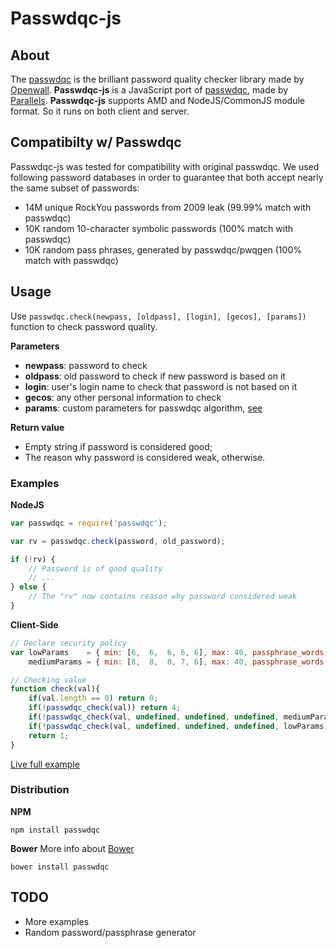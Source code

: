 # Passwdqc-js
## About

The [passwdqc](http://openwall.com/passwdqc/) is the brilliant password quality checker library made by [Openwall](http://openwall.com/). **Passwdqc-js** is a JavaScript port of [passwdqc](http://openwall.com/passwdqc/), made by [Parallels](https://www.parallels.com/). **Passwdqc-js** supports AMD and NodeJS/CommonJS module format. So it runs on both client and server.

## Compatibilty w/ Passwdqc

Passwdqc-js was tested for compatibility with original passwdqc. We used following password databases in order to guarantee that both accept nearly the same subset of passwords:

* 14M unique RockYou passwords from 2009 leak (99.99% match with passwdqc)
* 10K random 10-character symbolic passwords (100% match with passwdqc)
* 10K random pass phrases, generated by passwdqc/pwqgen (100% match with passwdqc)

## Usage
Use `passwdqc.check(newpass, [oldpass], [login], [gecos], [params])` function to check password quality.

**Parameters**

* **newpass**: password to check
* **oldpass**: old password to check if new password is based on it
* **login**: user's login name to check that password is not based on it
* **gecos**: any other personal information to check
* **params**: custom parameters for passwdqc algorithm, [see](http://www.openwall.com/passwdqc/README.shtml)

**Return value**

* Empty string if password is considered good;
* The reason why password is considered weak, otherwise.

### Examples
**NodeJS**
```js
var passwdqc = require('passwdqc');

var rv = passwdqc.check(password, old_password);

if (!rv) {
	// Password is of good quality
	// ...
} else {
	// The "rv" now contains reason why password considered weak
}
```

**Client-Side**
```js
// Declare security policy
var lowParams	 = { min: [6,  6,  6, 6, 6], max: 40, passphrase_words: 3, match_length: 4, similar_deny: 1, random_bits: 47, flags: 3, retry: 3 },
	mediumParams = { min: [8,  8,  8, 7, 6], max: 40, passphrase_words: 3, match_length: 4, similar_deny: 1, random_bits: 47, flags: 3, retry: 3 };

// Checking value
function check(val){
    if(val.length == 0) return 0;
    if(!passwdqc_check(val)) return 4;
    if(!passwdqc_check(val, undefined, undefined, undefined, mediumParams)) return 3;
    if(!passwdqc_check(val, undefined, undefined, undefined, lowParams)) return 2;
    return 1;
}
```
[Live full example](http://jsfiddle.net/burashka/mdhs4/2/embedded/result/)

### Distribution
**NPM**
```shell
npm install passwdqc
```

**Bower**
More info about [Bower](http://bower.io/)
```shell
bower install passwdqc
```

## TODO
* More examples
* Random password/passphrase generator
